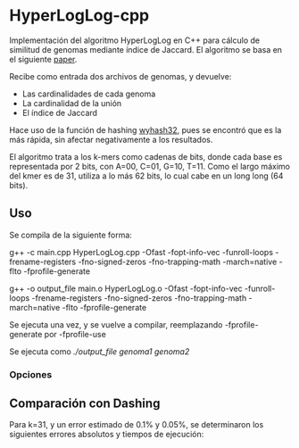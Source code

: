# HyperLogLog-cpp
Implementación del algoritmo HyperLogLog en C++ para cálculo de similitud de genomas mediante índice de Jaccard.
El algoritmo se basa en el siguiente [paper](https://storage.googleapis.com/pub-tools-public-publication-data/pdf/40671.pdf).

Recibe como entrada dos archivos de genomas, y devuelve:
- Las cardinalidades de cada genoma
- La cardinalidad de la unión
- El índice de Jaccard

Hace uso de la función de hashing [wyhash32](https://github.com/wangyi-fudan/wyhash), pues se encontró que es la más rápida, sin afectar negativamente a los resultados.

El algoritmo trata a los k-mers como cadenas de bits, donde cada base es representada por 2 bits, con A=00, C=01, G=10, T=11. Como el largo máximo del kmer es de 31, utiliza a lo más 62 bits, lo cual cabe en un long long (64 bits).


## Uso
Se compila de la siguiente forma:

g++ -c main.cpp HyperLogLog.cpp -Ofast -fopt-info-vec -funroll-loops -frename-registers -fno-signed-zeros -fno-trapping-math -march=native -flto -fprofile-generate

g++ -o output_file main.o HyperLogLog.o -Ofast -fopt-info-vec -funroll-loops -frename-registers -fno-signed-zeros -fno-trapping-math -march=native -flto -fprofile-generate

Se ejecuta una vez, y se vuelve a compilar, reemplazando -fprofile-generate por -fprofile-use

Se ejecuta como *./output_file genoma1 genoma2*

### Opciones

## Comparación con Dashing
Para k=31, y un error estimado de 0.1% y 0.05%, se determinaron los siguientes errores absolutos y tiempos de ejecución:
